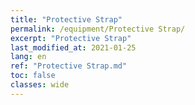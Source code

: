 ```yaml
---
title: "Protective Strap"
permalink: /equipment/Protective Strap/
excerpt: "Protective Strap"
last_modified_at: 2021-01-25
lang: en
ref: "Protective Strap.md"
toc: false
classes: wide
---
```


